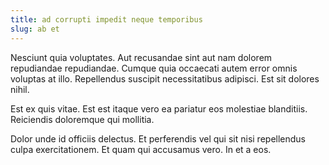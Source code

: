 ```yaml
---
title: ad corrupti impedit neque temporibus
slug: ab et
---
```


Nesciunt quia voluptates. Aut recusandae sint aut nam dolorem repudiandae repudiandae. Cumque quia occaecati autem error omnis voluptas at illo. Repellendus suscipit necessitatibus adipisci. Est sit dolores nihil.

Est ex quis vitae. Est est itaque vero ea pariatur eos molestiae blanditiis. Reiciendis doloremque qui mollitia.

Dolor unde id officiis delectus. Et perferendis vel qui sit nisi repellendus culpa exercitationem. Et quam qui accusamus vero. In et a eos.
